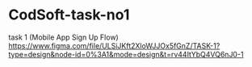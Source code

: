 # CodSoft-task-no1
task 1 (Mobile App Sign Up Flow) 
https://www.figma.com/file/ULSiJKft2XloWJJOx5fGnZ/TASK-1?type=design&node-id=0%3A1&mode=design&t=rv44ItYbQ4VQ6nJ0-1
